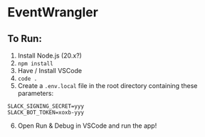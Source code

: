 # EventWrangler

## To Run:
1. Install Node.js (20.x?)
2. `npm install`
3. Have / Install VSCode
4. `code .`
5. Create a `.env.local` file in the root directory containing these parameters:
```
SLACK_SIGNING_SECRET=yyy
SLACK_BOT_TOKEN=xoxb-yyy
```
6. Open Run & Debug in VSCode and run the app!